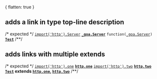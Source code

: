 { flatten: true }

## adds a link in type top-line description
<types>
  <import name="Server" ns="_goa" from="http" link="https://nodejs.com/api/http.html#_section" />
  <type type="function(_goa.Server)" name="Test"/>
</types>

/* expected */
[`import('http').Server`](https://nodejs.com/api/http.html#_section) <strong>[`_goa.Server`](l-type)</strong>
<code>function([_goa.Server](https://nodejs.com/api/http.html#_section))</code> __[`Test`](t-type)__
/**/

## adds links with multiple extends
<types>
  <import name="one" from="http" link="https://1" />
  <import name="two" from="http" link="https://2" />
  <type name="Test" interface extends="http.one,http.two"/>
</types>

/* expected */
[`import('http').one`](https://1) __[`http.one`](l-type)__
[`import('http').two`](https://2) __[`http.two`](l-type)__
__[`Test`](t-type) extends <a href="https://1">`http.one`</a>, <a href="https://2">`http.two`</a>__
/**/